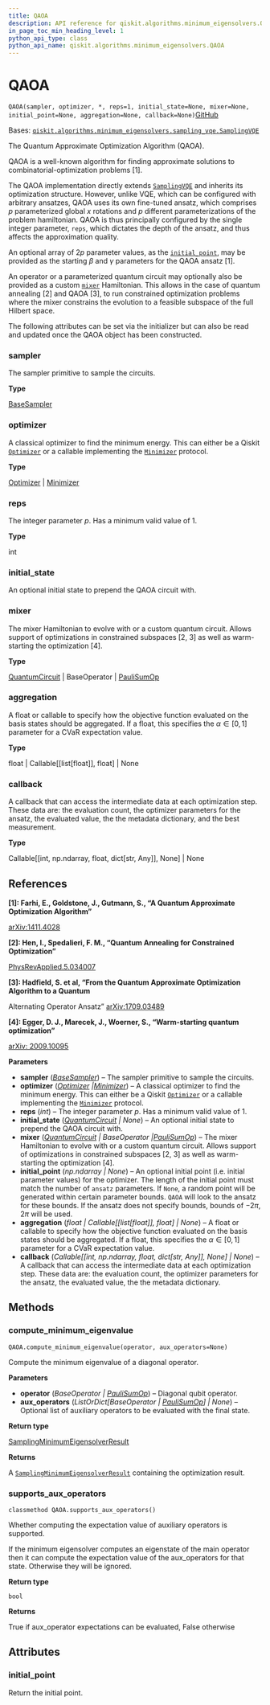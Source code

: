 ```yaml
---
title: QAOA
description: API reference for qiskit.algorithms.minimum_eigensolvers.QAOA
in_page_toc_min_heading_level: 1
python_api_type: class
python_api_name: qiskit.algorithms.minimum_eigensolvers.QAOA
---
```


# QAOA

<span id="qiskit.algorithms.minimum_eigensolvers.QAOA" />

`QAOA(sampler, optimizer, *, reps=1, initial_state=None, mixer=None, initial_point=None, aggregation=None, callback=None)`[GitHub](https://github.com/qiskit/qiskit/tree/stable/0.41/qiskit/algorithms/minimum_eigensolvers/qaoa.py "view source code")

Bases: [`qiskit.algorithms.minimum_eigensolvers.sampling_vqe.SamplingVQE`](qiskit.algorithms.minimum_eigensolvers.SamplingVQE "qiskit.algorithms.minimum_eigensolvers.sampling_vqe.SamplingVQE")

The Quantum Approximate Optimization Algorithm (QAOA).

QAOA is a well-known algorithm for finding approximate solutions to combinatorial-optimization problems \[1].

The QAOA implementation directly extends [`SamplingVQE`](qiskit.algorithms.minimum_eigensolvers.SamplingVQE "qiskit.algorithms.minimum_eigensolvers.SamplingVQE") and inherits its optimization structure. However, unlike VQE, which can be configured with arbitrary ansatzes, QAOA uses its own fine-tuned ansatz, which comprises $p$ parameterized global $x$ rotations and $p$ different parameterizations of the problem hamiltonian. QAOA is thus principally configured by the single integer parameter, `reps`, which dictates the depth of the ansatz, and thus affects the approximation quality.

An optional array of $2p$ parameter values, as the [`initial_point`](#qiskit.algorithms.minimum_eigensolvers.QAOA.initial_point "qiskit.algorithms.minimum_eigensolvers.QAOA.initial_point"), may be provided as the starting $\beta$ and $\gamma$ parameters for the QAOA ansatz \[1].

An operator or a parameterized quantum circuit may optionally also be provided as a custom [`mixer`](#qiskit.algorithms.minimum_eigensolvers.QAOA.mixer "qiskit.algorithms.minimum_eigensolvers.QAOA.mixer") Hamiltonian. This allows in the case of quantum annealing \[2] and QAOA \[3], to run constrained optimization problems where the mixer constrains the evolution to a feasible subspace of the full Hilbert space.

The following attributes can be set via the initializer but can also be read and updated once the QAOA object has been constructed.

<span id="qiskit.algorithms.minimum_eigensolvers.QAOA.sampler" />

### sampler

The sampler primitive to sample the circuits.

**Type**

[BaseSampler](qiskit.primitives.BaseSampler "qiskit.primitives.BaseSampler")

<span id="qiskit.algorithms.minimum_eigensolvers.QAOA.optimizer" />

### optimizer

A classical optimizer to find the minimum energy. This can either be a Qiskit [`Optimizer`](qiskit.algorithms.optimizers.Optimizer "qiskit.algorithms.optimizers.Optimizer") or a callable implementing the [`Minimizer`](qiskit.algorithms.optimizers.Minimizer "qiskit.algorithms.optimizers.Minimizer") protocol.

**Type**

[Optimizer](qiskit.algorithms.optimizers.Optimizer "qiskit.algorithms.optimizers.Optimizer") | [Minimizer](qiskit.algorithms.optimizers.Minimizer "qiskit.algorithms.optimizers.Minimizer")

<span id="qiskit.algorithms.minimum_eigensolvers.QAOA.reps" />

### reps

The integer parameter $p$. Has a minimum valid value of 1.

**Type**

int

<span id="qiskit.algorithms.minimum_eigensolvers.QAOA.initial_state" />

### initial\_state

An optional initial state to prepend the QAOA circuit with.

<span id="qiskit.algorithms.minimum_eigensolvers.QAOA.mixer" />

### mixer

The mixer Hamiltonian to evolve with or a custom quantum circuit. Allows support of optimizations in constrained subspaces \[2, 3] as well as warm-starting the optimization \[4].

**Type**

[QuantumCircuit](qiskit.circuit.QuantumCircuit "qiskit.circuit.QuantumCircuit") | BaseOperator | [PauliSumOp](qiskit.opflow.primitive_ops.PauliSumOp "qiskit.opflow.primitive_ops.PauliSumOp")

<span id="qiskit.algorithms.minimum_eigensolvers.QAOA.aggregation" />

### aggregation

A float or callable to specify how the objective function evaluated on the basis states should be aggregated. If a float, this specifies the $\alpha \in [0,1]$ parameter for a CVaR expectation value.

**Type**

float | Callable\[\[list\[float]], float] | None

<span id="qiskit.algorithms.minimum_eigensolvers.QAOA.callback" />

### callback

A callback that can access the intermediate data at each optimization step. These data are: the evaluation count, the optimizer parameters for the ansatz, the evaluated value, the the metadata dictionary, and the best measurement.

**Type**

Callable\[\[int, np.ndarray, float, dict\[str, Any]], None] | None

## References

**\[1]: Farhi, E., Goldstone, J., Gutmann, S., “A Quantum Approximate Optimization Algorithm”**

[arXiv:1411.4028](https://arxiv.org/abs/1411.4028)

**\[2]: Hen, I., Spedalieri, F. M., “Quantum Annealing for Constrained Optimization”**

[PhysRevApplied.5.034007](https://doi.org/10.1103/PhysRevApplied.5.034007)

**\[3]: Hadfield, S. et al, “From the Quantum Approximate Optimization Algorithm to a Quantum**

Alternating Operator Ansatz” [arXiv:1709.03489](https://arxiv.org/abs/1709.03489)

**\[4]: Egger, D. J., Marecek, J., Woerner, S., “Warm-starting quantum optimization”**

[arXiv: 2009.10095](https://arxiv.org/abs/2009.10095)

**Parameters**

*   **sampler** ([*BaseSampler*](qiskit.primitives.BaseSampler "qiskit.primitives.BaseSampler")) – The sampler primitive to sample the circuits.
*   **optimizer** ([*Optimizer*](qiskit.algorithms.optimizers.Optimizer "qiskit.algorithms.optimizers.Optimizer")  *|*[*Minimizer*](qiskit.algorithms.optimizers.Minimizer "qiskit.algorithms.optimizers.Minimizer")) – A classical optimizer to find the minimum energy. This can either be a Qiskit [`Optimizer`](qiskit.algorithms.optimizers.Optimizer "qiskit.algorithms.optimizers.Optimizer") or a callable implementing the [`Minimizer`](qiskit.algorithms.optimizers.Minimizer "qiskit.algorithms.optimizers.Minimizer") protocol.
*   **reps** (*int*) – The integer parameter $p$. Has a minimum valid value of 1.
*   **initial\_state** ([*QuantumCircuit*](qiskit.circuit.QuantumCircuit "qiskit.circuit.QuantumCircuit") *| None*) – An optional initial state to prepend the QAOA circuit with.
*   **mixer** ([*QuantumCircuit*](qiskit.circuit.QuantumCircuit "qiskit.circuit.QuantumCircuit")  *| BaseOperator |*[*PauliSumOp*](qiskit.opflow.primitive_ops.PauliSumOp "qiskit.opflow.primitive_ops.PauliSumOp")) – The mixer Hamiltonian to evolve with or a custom quantum circuit. Allows support of optimizations in constrained subspaces \[2, 3] as well as warm-starting the optimization \[4].
*   **initial\_point** (*np.ndarray | None*) – An optional initial point (i.e. initial parameter values) for the optimizer. The length of the initial point must match the number of `ansatz` parameters. If `None`, a random point will be generated within certain parameter bounds. `QAOA` will look to the ansatz for these bounds. If the ansatz does not specify bounds, bounds of $-2\pi$, $2\pi$ will be used.
*   **aggregation** (*float | Callable\[\[list\[float]], float] | None*) – A float or callable to specify how the objective function evaluated on the basis states should be aggregated. If a float, this specifies the $\alpha \in [0,1]$ parameter for a CVaR expectation value.
*   **callback** (*Callable\[\[int, np.ndarray, float, dict\[str, Any]], None] | None*) – A callback that can access the intermediate data at each optimization step. These data are: the evaluation count, the optimizer parameters for the ansatz, the evaluated value, the the metadata dictionary.

## Methods

### compute\_minimum\_eigenvalue

<span id="qiskit.algorithms.minimum_eigensolvers.QAOA.compute_minimum_eigenvalue" />

`QAOA.compute_minimum_eigenvalue(operator, aux_operators=None)`

Compute the minimum eigenvalue of a diagonal operator.

**Parameters**

*   **operator** (*BaseOperator |* [*PauliSumOp*](qiskit.opflow.primitive_ops.PauliSumOp "qiskit.opflow.primitive_ops.PauliSumOp")) – Diagonal qubit operator.
*   **aux\_operators** (*ListOrDict\[BaseOperator |* [*PauliSumOp*](qiskit.opflow.primitive_ops.PauliSumOp "qiskit.opflow.primitive_ops.PauliSumOp")*] | None*) – Optional list of auxiliary operators to be evaluated with the final state.

**Return type**

[SamplingMinimumEigensolverResult](qiskit.algorithms.minimum_eigensolvers.SamplingMinimumEigensolverResult "qiskit.algorithms.minimum_eigensolvers.SamplingMinimumEigensolverResult")

**Returns**

A [`SamplingMinimumEigensolverResult`](qiskit.algorithms.minimum_eigensolvers.SamplingMinimumEigensolverResult "qiskit.algorithms.minimum_eigensolvers.SamplingMinimumEigensolverResult") containing the optimization result.

### supports\_aux\_operators

<span id="qiskit.algorithms.minimum_eigensolvers.QAOA.supports_aux_operators" />

`classmethod QAOA.supports_aux_operators()`

Whether computing the expectation value of auxiliary operators is supported.

If the minimum eigensolver computes an eigenstate of the main operator then it can compute the expectation value of the aux\_operators for that state. Otherwise they will be ignored.

**Return type**

`bool`

**Returns**

True if aux\_operator expectations can be evaluated, False otherwise

## Attributes

<span id="qiskit.algorithms.minimum_eigensolvers.QAOA.initial_point" />

### initial\_point

Return the initial point.

